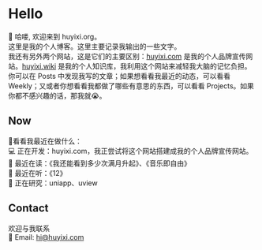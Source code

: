 # Hello

👋 哈喽, 欢迎来到 huyixi.org。  
这里是我的个人博客。这里主要记录我输出的一些文字。  
我还有另外两个网站，这是它们的主要区别：[huyixi.com](https://huyixi.com) 是我的个人品牌宣传网站。[huyixi.wiki](https://huyixi.wiki) 是我的个人知识库，我利用这个网站来减轻我大脑的记忆负担。  
你可以在 Posts 中发现我写的文章；如果想看看我最近的动态，可以看看  Weekly；又或者你想看看我都做了哪些有意思的东西，可以看看 Projects。如果你都不感兴趣的话，那我就😭。

## Now

👀看看我最近在做什么：  
💻 正在开发：huyixi.com，我正尝试将这个网站搭建成我的个人品牌宣传网站。  
📖 最近在读：《我还能看到多少次满月升起》、《音乐即自由》  
🎵 最近在听：《12》  
🔎 正在研究：uniapp、uview    

## Contact

欢迎与我联系  
📮 Email: [hi@huyixi.com](mailto:hi@huyixi.com)
